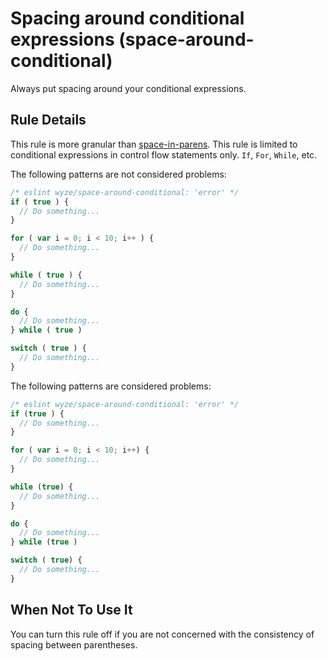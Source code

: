 # Spacing around conditional expressions (space-around-conditional)

Always put spacing around your conditional expressions.

## Rule Details

This rule is more granular than [space-in-parens](http://eslint.org/docs/rules/space-in-parens). This rule is limited to conditional expressions in control flow statements only. `If`, `For`, `While`, etc.

The following patterns are not considered problems:

```js
/* eslint wyze/space-around-conditional: 'error' */
if ( true ) {
  // Do something...
}

for ( var i = 0; i < 10; i++ ) {
  // Do something...
}

while ( true ) {
  // Do something...
}

do {
  // Do something...
} while ( true )

switch ( true ) {
  // Do something...
}
```

The following patterns are considered problems:

```js
/* eslint wyze/space-around-conditional: 'error' */
if (true ) {
  // Do something...
}

for ( var i = 0; i < 10; i++) {
  // Do something...
}

while (true) {
  // Do something...
}

do {
  // Do something...
} while (true )

switch ( true) {
  // Do something...
}
```


## When Not To Use It

You can turn this rule off if you are not concerned with the consistency of spacing between parentheses.
